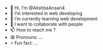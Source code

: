 - 👋 Hi, I’m @AlishbaAnsari4
- 👀 I’m interested in web developing
- 🌱 I’m currently learning web development
- 💞️ I want to collaborate with people 
- 📫 How to reach me ?
- 😄 Pronouns: ...
- ⚡ Fun fact: ...

<!---
AlishbaAnsari4/AlishbaAnsari4 is a ✨ special ✨ repository because its `README.md` (this file) appears on your GitHub profile.
You can click the Preview link to take a look at your changes.
--->
